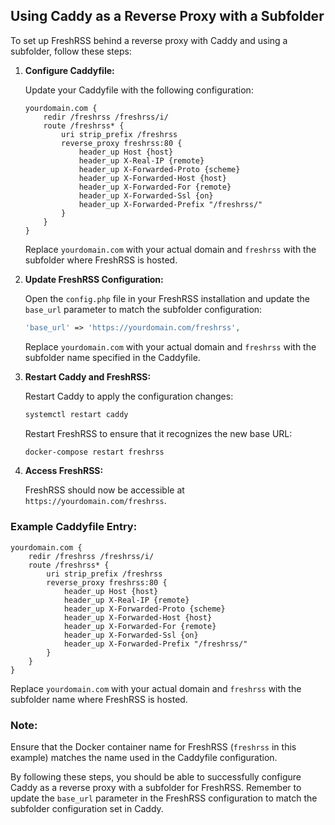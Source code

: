 ## Using Caddy as a Reverse Proxy with a Subfolder

To set up FreshRSS behind a reverse proxy with Caddy and using a subfolder, follow these steps:

1. **Configure Caddyfile:**

    Update your Caddyfile with the following configuration:

    ```plaintext
    yourdomain.com {
        redir /freshrss /freshrss/i/
        route /freshrss* {
            uri strip_prefix /freshrss
            reverse_proxy freshrss:80 {
                header_up Host {host}
                header_up X-Real-IP {remote}
                header_up X-Forwarded-Proto {scheme}
                header_up X-Forwarded-Host {host}
                header_up X-Forwarded-For {remote}
                header_up X-Forwarded-Ssl {on}
                header_up X-Forwarded-Prefix "/freshrss/"
            }
        }
    }
    ```

    Replace `yourdomain.com` with your actual domain and `freshrss` with the subfolder where FreshRSS is hosted.

2. **Update FreshRSS Configuration:**

    Open the `config.php` file in your FreshRSS installation and update the `base_url` parameter to match the subfolder configuration:

    ```php
    'base_url' => 'https://yourdomain.com/freshrss',
    ```

    Replace `yourdomain.com` with your actual domain and `freshrss` with the subfolder name specified in the Caddyfile.

3. **Restart Caddy and FreshRSS:**

    Restart Caddy to apply the configuration changes:

    ```bash
    systemctl restart caddy
    ```

    Restart FreshRSS to ensure that it recognizes the new base URL:

    ```bash
    docker-compose restart freshrss
    ```

4. **Access FreshRSS:**

    FreshRSS should now be accessible at `https://yourdomain.com/freshrss`.

### Example Caddyfile Entry:

```plaintext
yourdomain.com {
    redir /freshrss /freshrss/i/
    route /freshrss* {
        uri strip_prefix /freshrss
        reverse_proxy freshrss:80 {
            header_up Host {host}
            header_up X-Real-IP {remote}
            header_up X-Forwarded-Proto {scheme}
            header_up X-Forwarded-Host {host}
            header_up X-Forwarded-For {remote}
            header_up X-Forwarded-Ssl {on}
            header_up X-Forwarded-Prefix "/freshrss/"
        }
    }
}
```

Replace `yourdomain.com` with your actual domain and `freshrss` with the subfolder name where FreshRSS is hosted.

### Note:

Ensure that the Docker container name for FreshRSS (`freshrss` in this example) matches the name used in the Caddyfile configuration.

By following these steps, you should be able to successfully configure Caddy as a reverse proxy with a subfolder for FreshRSS. 
Remember to update the `base_url` parameter in the FreshRSS configuration to match the subfolder configuration set in Caddy.
